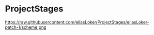 # ProjectStages
https://raw.githubusercontent.com/eliasLoker/ProjectStages/eliasLoker-patch-1/scheme.png
